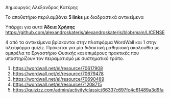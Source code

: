 Δημιουργός Αλέξανδρος Κατέρης

Το αποθετήριο περιλαμβάνει **5 links** με διαδραστικά αντικείμενα



Υπάρχει για αυτά **Άδεια Χρήσης** https://github.com/alexandroskateris/alexandroskateris/blob/main/LICENSE

4 από τα αντικείμενα βρίσκονται στην πλατφόρμα WordWall και 1 στην πλατφόρμα quiziz. Πρόκειται για μία διδακτική μαθησιακή ακολουθία με ομπρέλα το Εργαστήριο Φυσικής και επιμέρους πρακτικές που υποστηρίζουν τον πειραματισμό με συστηματικό τρόπο.

1.	https://wordwall.net/el/resource/70617908
2.	https://wordwall.net/el/resource/70679478
3.	https://wordwall.net/el/resource/70690489
4.	https://wordwall.net/el/resource/71208715
5.	https://quizizz.com/admin/activity/classic/66337c697fc4c61489a3d9fa




<!---
alexandroskateris/alexandroskateris is a ✨ special ✨ repository because its `README.md` (this file) appears on your GitHub profile.
You can click the Preview link to take a look at your changes.
--->
